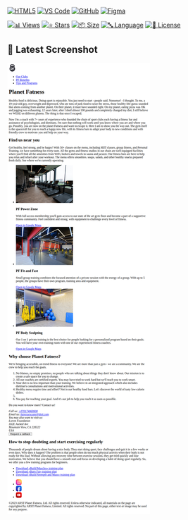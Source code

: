 
<!-- AUTOGEN:STATS -->
[![HTML5](https://img.shields.io/badge/HTML5-E34F26?style=for-the-badge&logo=html5&logoColor=white)](https://developer.mozilla.org/en-US/docs/Web/HTML) [![VS Code](https://img.shields.io/badge/VS_Code-007ACC?style=for-the-badge&logo=visual-studio-code&logoColor=white)](https://code.visualstudio.com/) [![GitHub](https://img.shields.io/badge/GitHub-181717?style=for-the-badge&logo=github&logoColor=white)](https://github.com/) [![Figma](https://img.shields.io/badge/Figma-F24E1E?style=for-the-badge&logo=figma&logoColor=white)](https://www.figma.com/) 

[![📊 Views](https://img.shields.io/endpoint?url=https://raw.githubusercontent.com/VuToV-Mykola/longread-1-module1-html-basics-practice-2/main/assets/db/visitors-badge.json)](https://github.com/VuToV-Mykola/longread-1-module1-html-basics-practice-2/graphs/traffic)
[![⭐ Stars](https://img.shields.io/endpoint?url=https://raw.githubusercontent.com/VuToV-Mykola/longread-1-module1-html-basics-practice-2/main/assets/db/likes-badge.json)](https://github.com/VuToV-Mykola/longread-1-module1-html-basics-practice-2/actions/workflows/screenshot-and-visitor.yaml)
[![📦 Size](https://img.shields.io/endpoint?url=https://raw.githubusercontent.com/VuToV-Mykola/longread-1-module1-html-basics-practice-2/main/assets/db/repo-size.json)](https://github.com/VuToV-Mykola/longread-1-module1-html-basics-practice-2)
[![🔤 Language](https://img.shields.io/endpoint?url=https://raw.githubusercontent.com/VuToV-Mykola/longread-1-module1-html-basics-practice-2/main/assets/db/repo-language.json)](https://github.com/VuToV-Mykola/longread-1-module1-html-basics-practice-2)
[![📄 License](https://img.shields.io/endpoint?url=https://raw.githubusercontent.com/VuToV-Mykola/longread-1-module1-html-basics-practice-2/main/assets/db/repo-license.json)](https://github.com/VuToV-Mykola/longread-1-module1-html-basics-practice-2/blob/main/LICENSE)

## 📸 Latest Screenshot
![Project Screenshot](assets/screenshot.png)
<!-- END:AUTOGEN -->
